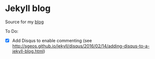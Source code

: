 # Jekyll blog

Source for my [blog](http://palpen.github.io/palpen_articles/)

To Do:
- [X] Add Disqus to enable commenting (see http://sgeos.github.io/jekyll/disqus/2016/02/14/adding-disqus-to-a-jekyll-blog.html)
